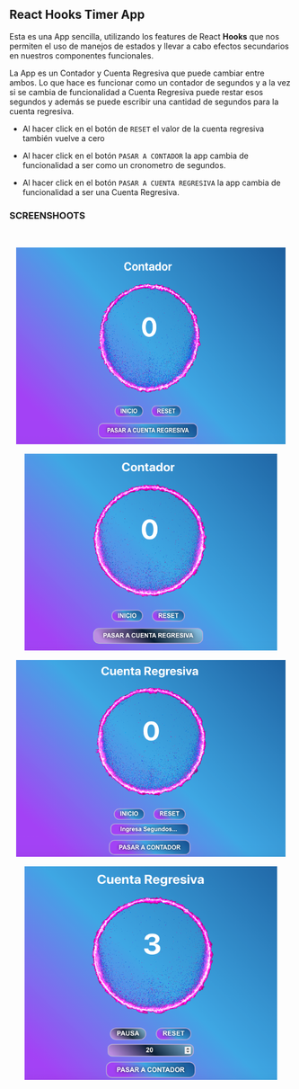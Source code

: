 ## React Hooks Timer App

Esta es una App sencilla, utilizando los features de React __Hooks__ que nos permiten el uso de manejos de estados y llevar a cabo efectos secundarios en nuestros componentes funcionales.

La App es un Contador y Cuenta Regresiva que puede cambiar entre ambos.
Lo que hace es funcionar como un contador de segundos y a la vez si se cambia de funcionalidad a Cuenta Regresiva puede restar esos segundos y además se puede escribir una cantidad de segundos para la cuenta regresiva.

* Al hacer click en el botón de `RESET` el valor de la cuenta regresiva también vuelve a cero

* Al hacer click en el botón `PASAR A CONTADOR` la app cambia de funcionalidad a ser como un cronometro de segundos.

* Al hacer click en el botón `PASAR A CUENTA REGRESIVA` la app cambia de funcionalidad a ser una Cuenta Regresiva.

### SCREENSHOOTS
<br /> 
<p align="center">
 <img height= "350" width="480" alt="not found" src="./main/src/assets/countdown1.png" />  
</p>

<p align="center">
 <img height= "350" width="450" alt="not found" src="./main/src/assets/countdown2.png" />  
</p>

<p align="center">
 <img height= "350" width="480" alt="not found" src="./main/src/assets/countdown3.png" />  
</p>

<p align="center">
 <img height= "380" width="450" alt="not found" src="./main/src/assets/countdown4.png" />  
</p>
